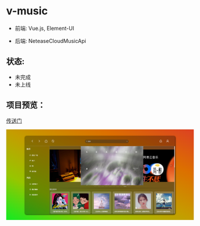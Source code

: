 # v-music

- 前端: Vue.js, Element-UI

- 后端: NeteaseCloudMusicApi

## 状态:

- 未完成
- 未上线

## 项目预览：

[传送门](https://github.com/ywz85/v-music/tree/master/preview)

![index](https://github.com/ywz85/v-music/blob/master/preview/index.png?raw=true)
